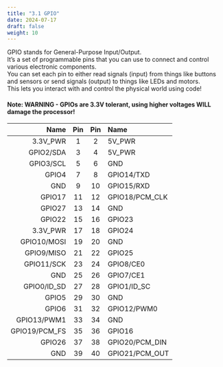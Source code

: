 ```yaml
---
title: "3.1 GPIO"
date: 2024-07-17
draft: false
weight: 10
---
```


GPIO stands for General-Purpose Input/Output.  
It’s a set of programmable pins that you can use to connect and control various electronic components.  
You can set each pin to either read signals (input) from things like buttons and sensors or send signals (output) to things like LEDs and motors.  
This lets you interact with and control the physical world using code! 

#### Note: WARNING - GPIOs are 3.3V tolerant, using higher voltages WILL damage the processor!

|Name|Pin|Pin|Name|
|---:|:---:|:---:|:---|
|3.3V_PWR|1|2|5V_PWR|
|GPIO2/SDA|3|4|5V_PWR|
|GPIO3/SCL|5|6|GND|
|GPIO4|7|8|GPIO14/TXD|
|GND|9|10|GPIO15/RXD|
|GPIO17|11|12|GPIO18/PCM_CLK|
|GPIO27|13|14|GND|
|GPIO22|15|16|GPIO23|
|3.3V_PWR|17|18|GPIO24|
|GPIO10/MOSI|19|20|GND|
|GPIO9/MISO|21|22|GPIO25|
|GPIO11/SCK|23|24|GPIO8/CE0|
|GND|25|26|GPIO7/CE1|
|GPIO0/ID_SD|27|28|GPIO1/ID_SC|
|GPIO5|29|30|GND|
|GPIO6|31|32|GPIO12/PWM0|
|GPIO13/PWM1|33|34|GND|
|GPIO19/PCM_FS|35|36|GPIO16|
|GPIO26|37|38|GPIO20/PCM_DIN|
|GND|39|40|GPIO21/PCM_OUT|
